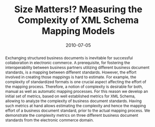 ---
abstract: Exchanging structured business documents is inevitable for successful collaboration
  in electronic commerce. A prerequisite, for fostering the interoperability between
  business partners utilizing different business document standards, is a mapping
  between different standards. However, the effort involved in creating those mappings
  is hard to estimate. For example, the complexity of standardized formats is one
  crucial aspect affecting the effort of the mapping process. Therefore, a notion
  of complexity is desirable for both, manual as well as automatic mapping processes.
  For this reason we develop an initial set of metrics, based on well established
  metrics for XML Schema, allowing to analyze the complexity of business document
  standards. Having such metrics at hand allows estimating the complexity and hence
  the mapping effort of a business document standard, prior to the actual mapping
  process. We demonstrate the complexity metrics on three different business document
  standards from the electronic commerce domain.
authors:
- Christian Pichler
- Michael Strommer
- Christian Huemer
date: '2010-07-05'
featured: false
links:
- name: Publik
  url: https://publik.tuwien.ac.at/showentry.php?ID=187939&lang=1
publication_types:
- '0'
publishDate: '2010-07-05'
title: Size Matters!? Measuring the Complexity of XML Schema Mapping Models
url_pdf: http://publik.tuwien.ac.at/files/PubDat_187939.pdf
---